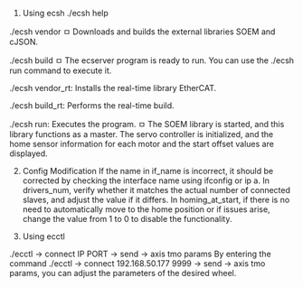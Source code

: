 1. Using ecsh 
./ecsh help

./ecsh vendor
ㅁ Downloads and builds the external libraries SOEM and cJSON.

./ecsh build
ㅁ The ecserver program is ready to run. You can use the ./ecsh run command to execute it.

./ecsh vendor_rt: Installs the real-time library EtherCAT.

./ecsh build_rt: Performs the real-time build.

./ecsh run: Executes the program.
ㅁ The SOEM library is started, and this library functions as a master. The servo controller is initialized, and the home sensor information for each motor and the start offset values are displayed.


2. Config Modification
If the name in if_name is incorrect, it should be corrected by checking the interface name using ifconfig or ip a.
In drivers_num, verify whether it matches the actual number of connected slaves, and adjust the value if it differs.
In homing_at_start, if there is no need to automatically move to the home position or if issues arise, change the value from 1 to 0 to disable the functionality.


3. Using ecctl

./ecctl -> connect IP PORT -> send -> axis tmo params
By entering the command ./ecctl -> connect 192.168.50.177 9999 -> send -> axis tmo params, you can adjust the parameters of the desired wheel.

